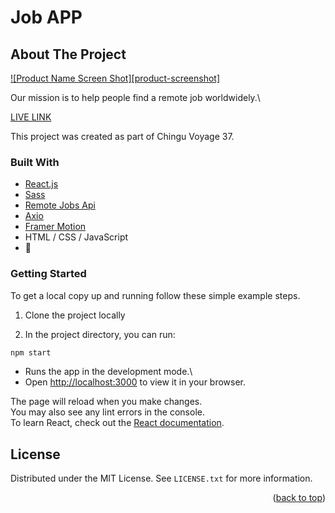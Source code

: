 # Job APP
<!-- ABOUT THE PROJECT -->
## About The Project

[![Product Name Screen Shot][product-screenshot]](https://example.com)

Our mission is to help people find a remote job worldwidely.\

[LIVE LINK](https://jobappreact.netlify.app/)

This project was created as part of Chingu Voyage 37.




### Built With

* [React.js](https://reactjs.org/)
* [Sass](https://sass-lang.com/)
* [Remote Jobs Api](https://github.com/remotive-io/remote-jobs-api)
* [Axio](https://axios-http.com/docs/intro)
* [Framer Motion](https://www.framer.com/motion/)
* HTML / CSS / JavaScript
* 💜


<!-- GETTING STARTED -->
### Getting Started

To get a local copy up and running follow these simple example steps.

1. Clone the project locally

2. In the project directory, you can run:

  ```sh
  npm start
  ```

- Runs the app in the development mode.\
- Open [http://localhost:3000](http://localhost:3000) to view it in your browser.

The page will reload when you make changes.\
You may also see any lint errors in the console.\
To learn React, check out the [React documentation](https://reactjs.org/).




<!-- LICENSE -->
## License

Distributed under the MIT License. See `LICENSE.txt` for more information.

<p align="right">(<a href="#top">back to top</a>)</p>






